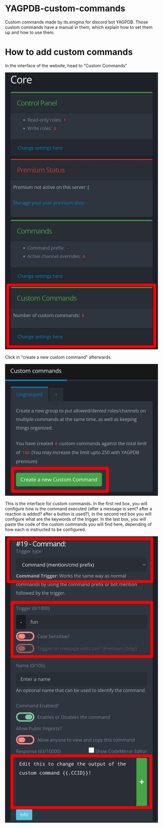 # YAGPDB-custom-commands
Custom commands made by its.enigma for discord bot YAGPDB. Those custom commands have a manual in them, which explain how to set them up and how to use them.

# How to add custom commands 
In the interface of the website, head to "Custom Commands"

![pic](ignore/pic1.jpg)

Click in "create a new custom command" afterwards.

![pic](ignore/pic2.jpg)

This is the interface for custom commands. In the first red box, you will configure how is the command executed (after a message is sent? after a reaction is added? after a button is used?), in the second red box you will configure what are the keywords of the trigger. In the last box, you will paste the code of the custom commands you will find here, depending of how each is instructed to be configured.

![pic](ignore/pic3.jpg)
